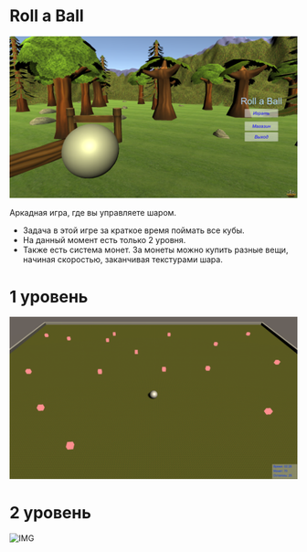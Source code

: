 # Roll a Ball

![IMG](2020-07-12_18-52-04.png)

Аркадная игра, где вы управляете шаром.
- Задача в этой игре за краткое время поймать все кубы.
- На данный момент есть только 2 уровня.
- Также есть система монет. За монеты можно купить разные вещи, начиная скоростью, заканчивая текстурами шара.

# 1 уровень

![IMG](2020-07-12_20-22-36.png)

# 2 уровень

![IMG]()
